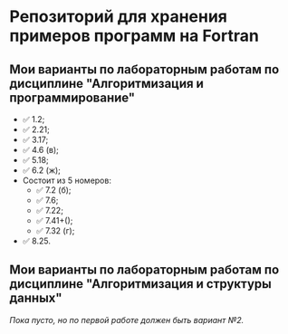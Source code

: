 # Репозиторий для хранения примеров программ на Fortran

## Мои варианты по лабораторным работам по дисциплине "Алгоритмизация и программирование"

* ✅ 1.2;
* ✅ 2.21;
* ✅ 3.17;
* ✅ 4.6 (в);
* ✅ 5.18;
* ✅ 6.2 (ж);
* Состоит из 5 номеров:
  * ✅ 7.2 (б);
  * ✅ 7.6;
  * ✅ 7.22;
  * ✅ 7.41+();
  * ✅ 7.32 (г);
* ✅ 8.25.

## Мои варианты по лабораторным работам по дисциплине "Алгоритмизация и структуры данных"

_Пока пусто, но по первой работе должен быть вариант №2._
